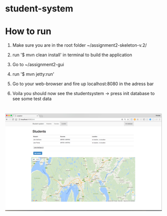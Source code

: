# student-system
# How to run

1) Make sure you are in the root folder ~/assignment2-skeleton-v.2/

2) run '$ mvn clean install' in terminal to build the application

3) Go to ~/assignment2-gui

4) run '$ mvn jetty:run'

5) Go to your web-browser and fire up localhost:8080 in the adress bar

6) Voila you should now see the studentsystem -> press init database to see some test data
#
![alt tag](Screenshot.png)
